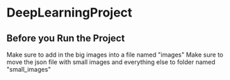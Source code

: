 # DeepLearningProject

## Before you Run the Project
Make sure to add in the big images into a file named "images"
Make sure to move the json file with small images and everything else to folder named "small_images"
